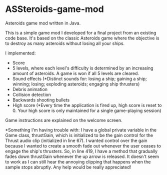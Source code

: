 ASSteroids-game-mod
===================

Asteroids game mod written in Java.

This is a simple game mod I developed for a final project from an existing code base. It's based on the classic Asteroids game where the objective is to destroy as many asteroids without losing all your ships.

I implemented: 
<ul>
<li>Score
<li>5 levels, where each level's difficulty is determined by an increasing amount of asteroids. A game is won if all 5 levels are cleared. 
<li>Sound effects (*Distinct sounds for: losing a ship; gaining a ship; winning; losing; exploding asteroids; engaging ship thrusters)
<li>Debris animation
<li>Collision detection 
<li>Backwards shooting bullets 
<li>High score
	(*Every time the application is fired up, high score is reset to 0. Your high score is only maintained for a single game-playing session)
</ul>

Game instructions are explained on the welcome screen. 

*Something I'm having trouble with: I have a global private variable in the Game class, thrustGain, which is initialized to be the gain control for the Thrust audio clip (initialized in line 67). I wanted control over the gain because I wanted
to create a smooth fade out whenever the user ceases to engage the ship's thrusters. So, in line 419, I have a method that
gradually fades down thrustGain whenever the up arrow is released. It doesn't seem to work as I can still hear the annoying clipping that happens when the sample stops abruptly. Any help would be really appreciated!

